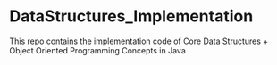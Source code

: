 # DataStructures_Implementation
This repo contains the implementation code of Core Data Structures + Object Oriented Programming Concepts in Java

